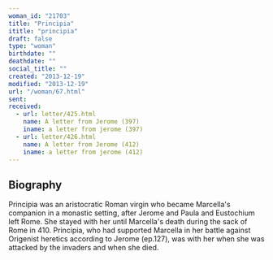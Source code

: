 ```yaml
---
woman_id: "21703"
title: "Principia"
ititle: "principia"
draft: false
type: "woman"
birthdate: ""
deathdate: ""
social_title: ""
created: "2013-12-19"
modified: "2013-12-19"
url: "/woman/67.html"
sent:
received:
  - url: letter/425.html
    name: A letter from Jerome (397)
    iname: a letter from jerome (397)
  - url: letter/426.html
    name: A letter from Jerome (412)
    iname: a letter from jerome (412)
---
```

<h2 class="mt-4">Biography</h2>Principia was an aristocratic Roman virgin who became Marcella's companion in a monastic setting, after Jerome and Paula and Eustochium left Rome.  She stayed with her until Marcella's death during the sack of Rome in 410.  Principia, who had supported Marcella in her battle against Origenist heretics according to Jerome (ep.127), was with her when she was attacked by the invaders and when she died.
